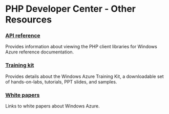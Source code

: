 <properties linkid="devnav-php-otherresources" urlDisplayName="Other Resources" pageTitle="Windows Azure PHP resources" title="Windows Azure PHP resources" metaKeywords="Azure PHP" description="Find topics about using PHP with Windows Azure." metaCanonical="http://www.windowsazure.com/en-us/develop/net/best-practices/" disqusComments="0" umbracoNaviHide="0" />


# PHP Developer Center - Other Resources
### [API reference]

Provides information about viewing the PHP client libraries for Windows Azure reference documentation.

### [Training kit][]
Provides details about the Windows Azure Training Kit, a downloadable set of hands-on-labs, tutorials, PPT slides, and samples.

### [White papers][]
Links to white papers about Windows Azure.

[API reference]: /en-us/develop/php/other-resources/api-reference/
[Training kit]: /en-us/develop/php/other-resources/training-kit/
[White papers]: /en-us/develop/php/other-resources/white-papers/